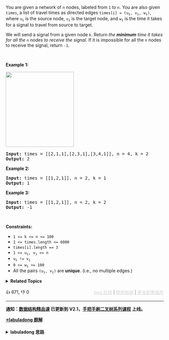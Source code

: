 <p>You are given a network of <code>n</code> nodes, labeled from <code>1</code> to <code>n</code>. You are also given <code>times</code>, a list of travel times as directed edges <code>times[i] = (u<sub>i</sub>, v<sub>i</sub>, w<sub>i</sub>)</code>, where <code>u<sub>i</sub></code> is the source node, <code>v<sub>i</sub></code> is the target node, and <code>w<sub>i</sub></code> is the time it takes for a signal to travel from source to target.</p>

<p>We will send a signal from a given node <code>k</code>. Return <em>the <strong>minimum</strong> time it takes for all the</em> <code>n</code> <em>nodes to receive the signal</em>. If it is impossible for all the <code>n</code> nodes to receive the signal, return <code>-1</code>.</p>

<p>&nbsp;</p> 
<p><strong class="example">Example 1:</strong></p> 
<img alt="" src="https://assets.leetcode.com/uploads/2019/05/23/931_example_1.png" style="width: 217px; height: 239px;" /> 
<pre>
<strong>Input:</strong> times = [[2,1,1],[2,3,1],[3,4,1]], n = 4, k = 2
<strong>Output:</strong> 2
</pre>

<p><strong class="example">Example 2:</strong></p>

<pre>
<strong>Input:</strong> times = [[1,2,1]], n = 2, k = 1
<strong>Output:</strong> 1
</pre>

<p><strong class="example">Example 3:</strong></p>

<pre>
<strong>Input:</strong> times = [[1,2,1]], n = 2, k = 2
<strong>Output:</strong> -1
</pre>

<p>&nbsp;</p> 
<p><strong>Constraints:</strong></p>

<ul> 
 <li><code>1 &lt;= k &lt;= n &lt;= 100</code></li> 
 <li><code>1 &lt;= times.length &lt;= 6000</code></li> 
 <li><code>times[i].length == 3</code></li> 
 <li><code>1 &lt;= u<sub>i</sub>, v<sub>i</sub> &lt;= n</code></li> 
 <li><code>u<sub>i</sub> != v<sub>i</sub></code></li> 
 <li><code>0 &lt;= w<sub>i</sub> &lt;= 100</code></li> 
 <li>All the pairs <code>(u<sub>i</sub>, v<sub>i</sub>)</code> are <strong>unique</strong>. (i.e., no multiple edges.)</li> 
</ul>

<details><summary><strong>Related Topics</strong></summary>深度优先搜索 | 广度优先搜索 | 图 | 最短路 | 堆（优先队列）</details><br>

<div>👍 671, 👎 0<span style='float: right;'><span style='color: gray;'><a href='https://github.com/labuladong/fucking-algorithm/discussions/939' target='_blank' style='color: lightgray;text-decoration: underline;'>bug 反馈</a> | <a href='https://labuladong.gitee.io/article/fname.html?fname=jb插件简介' target='_blank' style='color: lightgray;text-decoration: underline;'>使用指南</a> | <a href='https://labuladong.github.io/algo/images/others/%E5%85%A8%E5%AE%B6%E6%A1%B6.jpg' target='_blank' style='color: lightgray;text-decoration: underline;'>更多配套插件</a></span></span></div>

<div id="labuladong"><hr>

**通知：[数据结构精品课](https://aep.h5.xeknow.com/s/1XJHEO) 已更新到 V2.1，[手把手刷二叉树系列课程](https://aep.xet.tech/s/3YGcq3) 上线。**



<p><strong><a href="https://labuladong.gitee.io/article/slug.html?slug=network-delay-time" target="_blank">⭐️labuladong 题解</a></strong></p>
<details><summary><strong>labuladong 思路</strong></summary>

## 基本思路

典型的 Dijkstra 算法应用场景，把延迟看做边的权重，最小延迟就是最小权重路径。

Dijkstra 算法模板的背景知识较多，请看详细题解。

**详细题解：[Dijkstra 算法模板及应用](https://labuladong.github.io/article/fname.html?fname=dijkstra算法)**

**标签：Dijkstra 算法，[图论算法](https://mp.weixin.qq.com/mp/appmsgalbum?__biz=MzAxODQxMDM0Mw==&action=getalbum&album_id=2122000448684457990)，最短路径算法**

## 解法代码

提示：🟢 标记的是我写的解法代码，🤖 标记的是 chatGPT 翻译的多语言解法代码。如有错误，可以 [点这里](https://github.com/labuladong/fucking-algorithm/issues/1113) 反馈和修正。

<div class="tab-panel"><div class="tab-nav">
<button data-tab-item="cpp" class="tab-nav-button btn " data-tab-group="default" onclick="switchTab(this)">cpp🤖</button>

<button data-tab-item="python" class="tab-nav-button btn " data-tab-group="default" onclick="switchTab(this)">python🤖</button>

<button data-tab-item="java" class="tab-nav-button btn active" data-tab-group="default" onclick="switchTab(this)">java🟢</button>

<button data-tab-item="go" class="tab-nav-button btn " data-tab-group="default" onclick="switchTab(this)">go🤖</button>

<button data-tab-item="javascript" class="tab-nav-button btn " data-tab-group="default" onclick="switchTab(this)">javascript🤖</button>
</div><div class="tab-content">
<div data-tab-item="cpp" class="tab-item " data-tab-group="default"><div class="highlight">

```cpp
// 注意：cpp 代码由 chatGPT🤖 根据我的 java 代码翻译，旨在帮助不同背景的读者理解算法逻辑。
// 本代码已经通过力扣的测试用例，应该可直接成功提交。

class Solution {
public:
    int networkDelayTime(vector<vector<int>>& times, int n, int k) {
        // 节点编号是从 1 开始的，所以要一个大小为 n + 1 的邻接表
        vector<vector<pair<int, int>>> graph(n + 1);
        for (int i = 1; i <= n; i++) {
            graph[i] = vector<pair<int, int>>();
        }
        // 构造图
        for (auto& edge : times) {
            int from = edge[0];
            int to = edge[1];
            int weight = edge[2];
            // from -> List<(to, weight)>
            // 邻接表存储图结构，同时存储权重信息
            graph[from].emplace_back(to, weight);
        }
        // 启动 dijkstra 算法计算以节点 k 为起点到其他节点的最短路径
        vector<int> distTo = dijkstra(k, graph, n);

        // 找到最长的那一条最短路径
        int res = 0;
        for (int i = 1; i < distTo.size(); i++) {
            if (distTo[i] == INT_MAX) {
                // 有节点不可达，返回 -1
                return -1;
            }
            res = max(res, distTo[i]);
        }
        return res;
    }

private:
    // 输入一个起点 start，计算从 start 到其他节点的最短距离
    vector<int> dijkstra(int start, vector<vector<pair<int, int>>>& graph, int n) {
        // 定义：distTo[i] 的值就是起点 start 到达节点 i 的最短路径权重
        vector<int> distTo(n + 1, INT_MAX);
        // base case，start 到 start 的最短距离就是 0
        distTo[start] = 0;

        // 优先级队列，distFromStart 较小的排在前面
        priority_queue<pair<int, int>, vector<pair<int, int>>, greater<pair<int, int>>> pq;
        // 从起点 start 开始进行 BFS
        pq.emplace(0, start);

        while (!pq.empty()) {
            auto [curDistFromStart, curNodeID] = pq.top();
            pq.pop();

            if (curDistFromStart > distTo[curNodeID]) {
                continue;
            }

            // 将 curNode 的相邻节点装入队列
            for (auto& [nextNodeID, weight] : graph[curNodeID]) {
                int distToNextNode = distTo[curNodeID] + weight;
                // 更新 dp table
                if (distTo[nextNodeID] > distToNextNode) {
                    distTo[nextNodeID] = distToNextNode;
                    pq.emplace(distToNextNode, nextNodeID);
                }
            }
        }
        return distTo;
    }
};
```

</div></div>

<div data-tab-item="python" class="tab-item " data-tab-group="default"><div class="highlight">

```python
# 注意：python 代码由 chatGPT🤖 根据我的 java 代码翻译，旨在帮助不同背景的读者理解算法逻辑。
# 本代码已经通过力扣的测试用例，应该可直接成功提交。

import heapq
from typing import List

class Solution:
    def networkDelayTime(self, times: List[List[int]], n: int, k: int) -> int:
        # 节点编号是从 1 开始的，所以要一个大小为 n + 1 的邻接表
        graph = [[] for _ in range(n+1)]
        for edge in times:
            from_node, to_node, weight = edge[0], edge[1], edge[2]
            # from -> List<(to, weight)>
            # 邻接表存储图结构，同时存储权重信息
            graph[from_node].append((to_node, weight))
        # 启动 dijkstra 算法计算以节点 k 为起点到其他节点的最短路径
        dist_to = self.dijkstra(k, graph)

        # 找到最长的那一条最短路径
        res = 0
        for i in range(1, len(dist_to)):
            if dist_to[i] == float('inf'):
                # 有节点不可达，返回 -1
                return -1
            res = max(res, dist_to[i])
        return res

    class State:
        # 图节点的 id
        def __init__(self, id: int, dist_from_start: int):
            self.id = id
            # 从 start 节点到当前节点的距离
            self.dist_from_start = dist_from_start

        def __lt__(self, other):
            return self.dist_from_start < other.dist_from_start

    # 输入一个起点 start，计算从 start 到其他节点的最短距离
    def dijkstra(self, start: int, graph: List[List[int]]) -> List[int]:
        # 定义：distTo[i] 的值就是起点 start 到达节点 i 的最短路径权重
        dist_to = [float('inf')] * len(graph)
        # base case，start 到 start 的最短距离就是 0
        dist_to[start] = 0

        # 优先级队列，distFromStart 较小的排在前面
        pq = [Solution.State(start, 0)]
        # 从起点 start 开始进行 BFS
        heapq.heapify(pq)

        while pq:
            cur_state = heapq.heappop(pq)
            cur_node_id = cur_state.id
            cur_dist_from_start = cur_state.dist_from_start

            if cur_dist_from_start > dist_to[cur_node_id]:
                continue

            # 将 cur_node 的相邻节点装入队列
            for neighbor in graph[cur_node_id]:
                next_node_id, dist_to_next_node = neighbor[0], dist_to[cur_node_id] + neighbor[1]
                # 更新 dp table
                if dist_to[next_node_id] > dist_to_next_node:
                    dist_to[next_node_id] = dist_to_next_node
                    heapq.heappush(pq, Solution.State(next_node_id, dist_to_next_node))
        return dist_to
```

</div></div>

<div data-tab-item="java" class="tab-item active" data-tab-group="default"><div class="highlight">

```java
class Solution {
    public int networkDelayTime(int[][] times, int n, int k) {
        // 节点编号是从 1 开始的，所以要一个大小为 n + 1 的邻接表
        List<int[]>[] graph = new LinkedList[n + 1];
        for (int i = 1; i <= n; i++) {
            graph[i] = new LinkedList<>();
        }
        // 构造图
        for (int[] edge : times) {
            int from = edge[0];
            int to = edge[1];
            int weight = edge[2];
            // from -> List<(to, weight)>
            // 邻接表存储图结构，同时存储权重信息
            graph[from].add(new int[]{to, weight});
        }
        // 启动 dijkstra 算法计算以节点 k 为起点到其他节点的最短路径
        int[] distTo = dijkstra(k, graph);

        // 找到最长的那一条最短路径
        int res = 0;
        for (int i = 1; i < distTo.length; i++) {
            if (distTo[i] == Integer.MAX_VALUE) {
                // 有节点不可达，返回 -1
                return -1;
            }
            res = Math.max(res, distTo[i]);
        }
        return res;
    }

    class State {
        // 图节点的 id
        int id;
        // 从 start 节点到当前节点的距离
        int distFromStart;

        State(int id, int distFromStart) {
            this.id = id;
            this.distFromStart = distFromStart;
        }
    }

    // 输入一个起点 start，计算从 start 到其他节点的最短距离
    int[] dijkstra(int start, List<int[]>[] graph) {
        // 定义：distTo[i] 的值就是起点 start 到达节点 i 的最短路径权重
        int[] distTo = new int[graph.length];
        Arrays.fill(distTo, Integer.MAX_VALUE);
        // base case，start 到 start 的最短距离就是 0
        distTo[start] = 0;

        // 优先级队列，distFromStart 较小的排在前面
        Queue<State> pq = new PriorityQueue<>((a, b) -> {
            return a.distFromStart - b.distFromStart;
        });
        // 从起点 start 开始进行 BFS
        pq.offer(new State(start, 0));

        while (!pq.isEmpty()) {
            State curState = pq.poll();
            int curNodeID = curState.id;
            int curDistFromStart = curState.distFromStart;

            if (curDistFromStart > distTo[curNodeID]) {
                continue;
            }

            // 将 curNode 的相邻节点装入队列
            for (int[] neighbor : graph[curNodeID]) {
                int nextNodeID = neighbor[0];
                int distToNextNode = distTo[curNodeID] + neighbor[1];
                // 更新 dp table
                if (distTo[nextNodeID] > distToNextNode) {
                    distTo[nextNodeID] = distToNextNode;
                    pq.offer(new State(nextNodeID, distToNextNode));
                }
            }
        }
        return distTo;
    }
}
```

</div></div>

<div data-tab-item="go" class="tab-item " data-tab-group="default"><div class="highlight">

```go
// 注意：go 代码由 chatGPT🤖 根据我的 java 代码翻译，旨在帮助不同背景的读者理解算法逻辑。
// 本代码已经通过力扣的测试用例，应该可直接成功提交。

import (
	"container/heap"
	"math"
)

func networkDelayTime(times [][]int, n int, k int) int {
	// 节点编号是从 1 开始的，所以要一个大小为 n + 1 的邻接表
	graph := make([][][]int, n+1)
	for i := 1; i <= n; i++ {
		graph[i] = make([][]int, 0)
	}

	// 构造图
	for _, edge := range times {
		from := edge[0]
		to := edge[1]
		weight := edge[2]
		// from -> [ [to, weight], ... ]
		// 邻接表存储图结构，同时存储权重信息
		graph[from] = append(graph[from], []int{to, weight})
	}

	// 启动 dijkstra 算法计算以节点 k 为起点到其他节点的最短路径
	distTo := dijkstra(k, graph)

	// 找到最长的那一条最短路径
	res := 0
	for i := 1; i < len(distTo); i++ {
		if distTo[i] == math.MaxInt32 {
			// 有节点不可达，返回 -1
			return -1
		}
		res = max(res, distTo[i])
	}
	return res
}

type State struct {
	// 图节点的 id
	id int
	// 从 start 节点到当前节点的距离
	distFromStart int
}

type PriorityQueue []*State

func (pq PriorityQueue) Len() int { return len(pq) }
func (pq PriorityQueue) Less(i, j int) bool {
	return pq[i].distFromStart < pq[j].distFromStart
}
func (pq PriorityQueue) Swap(i, j int) { pq[i], pq[j] = pq[j], pq[i] }

func (pq *PriorityQueue) Push(x interface{}) {
	item := x.(*State)
	*pq = append(*pq, item)
}

func (pq *PriorityQueue) Pop() interface{} {
	old := *pq
	n := len(old)
	item := old[n-1]
	old[n-1] = nil       // avoid memory leak
	*pq = old[0 : n-1]
	return item
}

// 输入一个起点 start，计算从 start 到其他节点的最短距离
func dijkstra(start int, graph [][][]int) []int {
	// 定义：distTo[i] 的值就是起点 start 到达节点 i 的最短路径权重
	distTo := make([]int, len(graph))
	for i := 1; i < len(graph); i++ {
		distTo[i] = math.MaxInt32
	}
	// base case，start 到 start 的最短距离就是 0
	distTo[start] = 0

	// 优先级队列，distFromStart 较小的排在前面
	pq := make(PriorityQueue, 0)
	heap.Init(&pq)
	// 从起点 start 开始进行 BFS
	heap.Push(&pq, &State{id: start, distFromStart: 0})

	for pq.Len() > 0 {
		curState := heap.Pop(&pq).(*State)
		curNodeID := curState.id
		curDistFromStart := curState.distFromStart

		if curDistFromStart > distTo[curNodeID] {
			continue
		}

		// 将 curNode 的相邻节点装入队列
		for _, neighbor := range graph[curNodeID] {
			nextNodeID := neighbor[0]
			distToNextNode := distTo[curNodeID] + neighbor[1]
			// 更新 dp table
			if distTo[nextNodeID] > distToNextNode {
				distTo[nextNodeID] = distToNextNode
				heap.Push(&pq, &State{id: nextNodeID, distFromStart: distToNextNode})
			}
		}
	}
	return distTo
}

func max(a, b int) int {
	if a > b {
		return a
	}
	return b
}
```

</div></div>

<div data-tab-item="javascript" class="tab-item " data-tab-group="default"><div class="highlight">

```javascript
// 注意：javascript 代码由 chatGPT🤖 根据我的 java 代码翻译，旨在帮助不同背景的读者理解算法逻辑。
// 本代码已经通过力扣的测试用例，应该可直接成功提交。

var networkDelayTime = function(times, n, k) {
    // 节点编号是从 1 开始的，所以要一个大小为 n + 1 的邻接表
    let graph = new Array(n + 1);
    for (let i = 1; i <= n; i++) {
        graph[i] = [];
    }
    // 构造图
    for (let edge of times) {
        let from = edge[0];
        let to = edge[1];
        let weight = edge[2];
        // from -> List<(to, weight)>
        // 邻接表存储图结构，同时存储权重信息
        graph[from].push([to, weight]);
    }
    // 启动 dijkstra 算法计算以节点 k 为起点到其他节点的最短路径
    let distTo = dijkstra(k, graph);

    // 找到最长的那一条最短路径
    let res = 0;
    for (let i = 1; i < distTo.length; i++) {
        if (distTo[i] === Infinity) {
            // 有节点不可达，返回 -1
            return -1;
        }
        res = Math.max(res, distTo[i]);
    }
    return res;
};

class State {
    // 图节点的 id
    constructor(id, distFromStart) {
        this.id = id;
        // 从 start 节点到当前节点的距离
        this.distFromStart = distFromStart;
    }
}

// 输入一个起点 start，计算从 start 到其他节点的最短距离
function dijkstra(start, graph) {
    // 定义：distTo[i] 的值就是起点 start 到达节点 i 的最短路径权重
    let distTo = new Array(graph.length).fill(Infinity);
    // base case，start 到 start 的最短距离就是 0
    distTo[start] = 0;

    // 优先级队列，distFromStart 较小的排在前面
    let pq = [];
    // 从起点 start 开始进行 BFS
    pq.push(new State(start, 0));
    pq.sort((a, b) => {
        return a.distFromStart - b.distFromStart;
    });

    while (pq.length > 0) {
        let curState = pq.shift();
        let curNodeID = curState.id;
        let curDistFromStart = curState.distFromStart;

        if (curDistFromStart > distTo[curNodeID]) {
            continue;
        }

        // 将 curNode 的相邻节点装入队列
        for (let neighbor of graph[curNodeID]) {
            let nextNodeID = neighbor[0];
            let distToNextNode = distTo[curNodeID] + neighbor[1];
            // 更新 dp table
            if (distTo[nextNodeID] > distToNextNode) {
                distTo[nextNodeID] = distToNextNode;
                pq.push(new State(nextNodeID, distToNextNode));
                pq.sort((a, b) => {
                    return a.distFromStart - b.distFromStart;
                });
            }
        }
    }
    return distTo;
}
```

</div></div>
</div></div>

<details open><summary><strong>🌈🌈 算法可视化 🌈🌈</strong></summary><div id="data_network-delay-time" data="iwGAbnVsbAM="></div><div class="resizable aspect-ratio-container" style="height: 100%;">
<div id="iframe_network-delay-time"></div></div>
</details><hr /><br />

**类似题目**：
  - [1514. 概率最大的路径 🟠](/problems/path-with-maximum-probability)
  - [1631. 最小体力消耗路径 🟠](/problems/path-with-minimum-effort)

</details>
</div>



